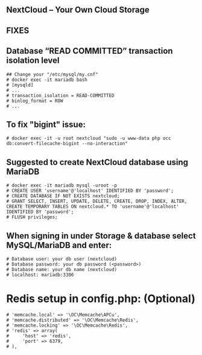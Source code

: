 ## NextCloud – Your Own Cloud Storage

## FIXES  
  ## Database “READ COMMITTED” transaction isolation level
    ## Change your "/etc/mysql/my.cnf"
    # docker exec -it mariadb bash
    # [mysqld]
    # ...
    # transaction_isolation = READ-COMMITTED
    # binlog_format = ROW
    # ...
 
  ## To fix "bigint" issue:
    # docker exec -it -u root nextcloud "sudo -u www-data php occ db:convert-filecache-bigint --no-interaction"
  
  ## Suggested to create NextCloud database using MariaDB
    # docker exec -it mariadb mysql -uroot -p
    # CREATE USER 'username'@'localhost' IDENTIFIED BY 'password';
    # CREATE DATABASE IF NOT EXISTS nextcloud;
    # GRANT SELECT, INSERT, UPDATE, DELETE, CREATE, DROP, INDEX, ALTER, CREATE TEMPORARY TABLES ON nextcloud.* TO 'username'@'localhost' IDENTIFIED BY 'password';
    # FLUSH privileges;
    
  ## When signing in under Storage & database select MySQL/MariaDB and enter:
    # Database user: your db user (nextcloud)
    # Database password: your db password (<password>)
    # Database name: your db name (nextcloud)
    # localhost: mariadb:3306
 
  # Redis setup in config.php: (Optional)
    # 'memcache.local' => '\OC\Memcache\APCu',
    # 'memcache.distributed' => '\OC\Memcache\Redis',
    # 'memcache.locking' => '\OC\Memcache\Redis',
    # 'redis' => array(
    #     'host' => 'redis',
    #     'port' => 6379,
    # ),
